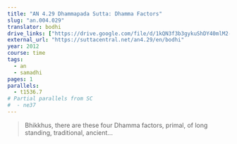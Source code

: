 ```yaml
---
title: "AN 4.29 Dhammapada Sutta: Dhamma Factors"
slug: "an.004.029"
translator: bodhi
drive_links: ["https://drive.google.com/file/d/1kQN3f3b3gykuShDY40mlM2-zydOMnMDB/view?usp=drivesdk"]
external_url: "https://suttacentral.net/an4.29/en/bodhi"
year: 2012
course: time
tags:
  - an
  - samadhi
pages: 1
parallels:
  - t1536.7
# Partial parallels from SC
#  - ne37
---
```


> Bhikkhus, there are these four Dhamma factors, primal, of long standing, traditional, ancient...
